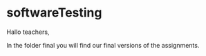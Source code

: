 # softwareTesting

Hallo teachers,

In the folder final you will find our final versions of the assignments.
